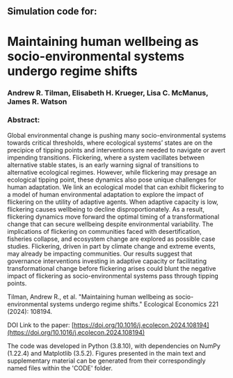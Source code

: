 ## Simulation code for:
# Maintaining human wellbeing as socio-environmental systems undergo regime shifts
### Andrew R. Tilman, Elisabeth H. Krueger, Lisa C. McManus, James R. Watson
### Abstract:
Global environmental change is pushing many socio-environmental systems towards critical thresholds, where ecological systems’ states are on the precipice of tipping points and interventions are needed to navigate or avert impending transitions. Flickering, where a system vacillates between alternative stable states, is an early warning signal of transitions to alternative ecological regimes. However, while flickering may presage an ecological tipping point, these dynamics also pose unique challenges for human adaptation. We link an ecological model that can exhibit flickering to a model of human environmental adaptation to explore the impact of flickering on the utility of adaptive agents. When adaptive capacity is low, flickering causes wellbeing to decline disproportionately. As a result, flickering dynamics move forward the optimal timing of a transformational change that can secure wellbeing despite environmental variability. The implications of flickering on communities faced with desertification, fisheries collapse, and ecosystem change are explored as possible case studies. Flickering, driven in part by climate change and extreme events, may already be impacting communities. Our results suggest that governance interventions investing in adaptive capacity or facilitating transformational change before flickering arises could blunt the negative impact of flickering as socio-environmental systems pass through tipping points.

Tilman, Andrew R., et al. "Maintaining human wellbeing as socio-environmental systems undergo regime shifts." Ecological Economics 221 (2024): 108194.

DOI Link to the paper: [https://doi.org/10.1016/j.ecolecon.2024.108194](https://doi.org/10.1016/j.ecolecon.2024.108194)

The code was developed in Python (3.8.10), with dependencies on NumPy (1.22.4) and Matplotlib (3.5.2).
Figures presented in the main text and supplementary material can be generated from their correspondingly named files within the 'CODE' folder.
